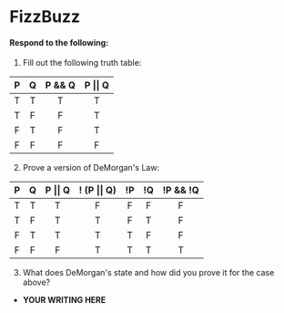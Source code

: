 # FizzBuzz
#### Respond to the following:

1. Fill out the following truth table:

| P  | Q  | P && Q | P \|\| Q |
|:--:|:--:|:------:|:--------:|
| T  | T  |    T   |     T    |
| T  | F  |    F   |     T    |
| F  | T  |    F   |     T    |
| F  | F  |    F   |     F    |


2. Prove a version of DeMorgan's Law:

| P  | Q  | P \|\| Q | ! (P \|\| Q) | !P | !Q | !P && !Q |
|:--:|:--:|:--------:|:------------:|:--:|:--:|:--------:|
| T  | T  |     T    |       F      |  F |  F |     F    |
| T  | F  |     T    |       T      |  F |  T |     F    |
| F  | T  |     T    |       T      |  T |  F |     F    |
| F  | F  |     F    |       T      |  T |  T |     T    |

3. What does DeMorgan's state and how did you prove it for the case above?
  * **YOUR WRITING HERE**
